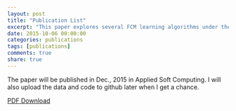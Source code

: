 ```yaml
---
layout: post
title: "Publication List"
excerpt: "This paper explores several FCM learning algorithms under the decomposed framework. A set of benchmark problems based on gene network is developed and could be used in further studies."
date: 2015-10-06 00:00:00
categories: publications
tags: [publications]
comments: true
share: true
---
```


The paper will be published in Dec., 2015 in Applied Soft Computing. I will also upload the data and code to github later when I get a chance. 

<a href="http://www.sugarscape.net/downloads/2015-fcm-gene-asc.pdf">PDF Download<a/>
